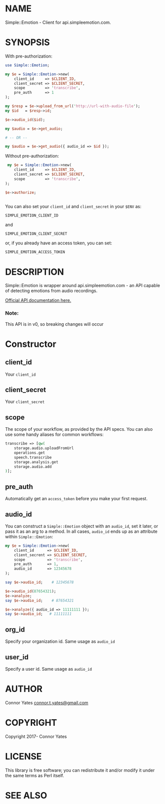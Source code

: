 # NAME

Simple::Emotion - Client for api.simpleemotion.com.

# SYNOPSIS

With pre-authorization:

```perl
use Simple::Emotion;

my $e = Simple::Emotion->new(
    client_id     => $CLIENT_ID,
    client_secret => $CLIENT_SECRET,
    scope         => 'transcribe',
    pre_auth      => 1
);

my $resp = $e->upload_from_url('http://url-with-audio-file');
my $id   = $resp->id;

$e->audio_id($id);

my $audio = $e->get_audio;

# -- OR --

my $audio = $e->get_audio({ audio_id => $id });
```

Without pre-authorization:

```perl
 my $e = Simple::Emotion->new(
    client_id     => $CLIENT_ID,
    client_secret => $CLIENT_SECRET,
    scope         => 'transcribe',
);

$e->authorize;
    
```

You can also set your ```client_id``` and ```client_secret``` in your ```$ENV``` as:

```SIMPLE_EMOTION_CLIENT_ID```

and

```SIMPLE_EMOTION_CLIENT_SECRET```

or, if you already have an access token, you can set:

```SIMPLE_EMOTION_ACCESS_TOKEN```

# DESCRIPTION

Simple::Emotion is wrapper around api.simpleemotion.com - an API capable of detecting emotions from audio recordings.

[Official API documentation here.](https://api.simpleemotion.com/docs/storage/v0.html)

### Note:

This API is in v0, so breaking changes will occur

# Constructor

## client_id

Your ```client_id```

## client_secret

Your ```client_secret```

## scope

The scope of your workflow, as provided by the API specs. You can also use some handy aliases for common workflows:

```perl
transcribe => [qw(
    storage.audio.uploadFromUrl
    operations.get
    speech.transcribe
    storage.analysis.get
    storage.audio.add
)];
```

## pre_auth

Automatically get an ```access_token``` before you make your first request.

## audio_id

You can construct a ```Simple::Emotion``` object with an ```audio_id```, set it later, or pass it as an arg to a method. 
In all cases, ```audio_id``` ends up as an attribute within ```Simple::Emotion```:

```perl
my $e = Simple::Emotion->new(
    client_id      => $CLIENT_ID,
    client_secrent => $CLIENT_SECRET,
    scope          => 'transcribe',
    pre_auth       => 1,
    audio_id       => 12345678
);

say $e->audio_id;    # 12345678

$e->audio_id(87654321);
$e->analyze;
say $e->audio_id;    # 87654321

$e->analyze({ audio_id => 11111111 });
say $e->audio_id;   # 11111111

```

## org_id

Specify your organization id. Same usage as ```audio_id```

## user_id

Specify a user id. Same usage as ```audio_id```

# AUTHOR

Connor Yates <connor.t.yates@gmail.com>

# COPYRIGHT

Copyright 2017- Connor Yates

# LICENSE

This library is free software; you can redistribute it and/or modify
it under the same terms as Perl itself.

# SEE ALSO
